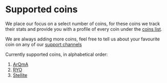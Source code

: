# Supported coins

We place our focus on a select number of coins, for these coins we track their
stats and provide you with a profile of every coin under the <a href="/coins" class="text-primary">coins list</a>.

We are always adding more coins, feel free to tell us about your favourite coin on any
of our <a href="/connect" target="_blank" class="text-primary">support channels <i class="fa fa-fw fa-external-link"></i></a>

Currently supported coins, in alphabetical order:

1. <a href="https://arqma.com/" target="_blank" class="text-primary">ArQmA <i class="fa fa-fw fa-external-link"></i></a>
1. <a href="https://ryo-currency.com/" target="_blank" class="text-primary">RYO <i class="fa fa-fw fa-external-link"></i></a>
1. <a href="https://stellite.cash/" target="_blank" class="text-primary">Stellite <i class="fa fa-fw fa-external-link"></i></a>
